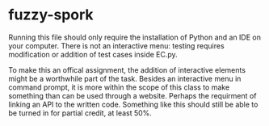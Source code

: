 # fuzzy-spork

Running this file should only require the installation of Python and an IDE on your computer.  There is not an interactive menu: testing requires modification or addition of test cases inside EC.py.

To make this an offical assignment, the addition of interactive elements might be a worthwhile part of the task.  Besides an interactive menu in command prompt, it is more within the scope of this class to make something than can be used through a website.  Perhaps the requirment of linking an API to the written code.  Something like this should still be able to be turned in for partial credit, at least 50%.
